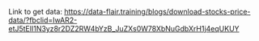 Link to get data:
https://data-flair.training/blogs/download-stocks-price-data/?fbclid=IwAR2-etJ5tElI1N3yz8r2DZ2RW4bYzB_JuZXs0W78XbNuGdbXrH1j4eqUKUY
